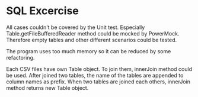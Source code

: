 # SQL Excercise

All cases couldn't be covered by the Unit test. Especially Table.getFileBufferedReader method could be mocked by
PowerMock. Therefore empty tables and other different scenarios could be tested.

The program uses too much memory so it can be reduced by some refactoring.

Each CSV files have own Table object. To join them, innerJoin method could be used. After joined two tables, the name of the tables are appended to column names as prefix.
When two tables are joined each others, innerJoin method returns new Table object.